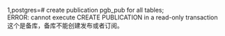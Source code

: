 1,postgres=# create publication pgb_pub for all tables;  
ERROR:  cannot execute CREATE PUBLICATION in a read-only transaction  
这个是备库，备库不能创建发布或者订阅。  


